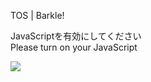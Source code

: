 TOS | Barkle!

JavaScriptを有効にしてください  
Please turn on your JavaScript

![](/static-assets/splash.png?1733273778326)